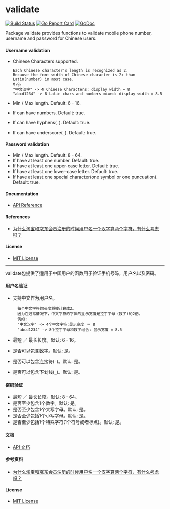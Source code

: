 # validate

[![Build Status](https://travis-ci.org/northbright/validate.svg?branch=master)](https://travis-ci.org/northbright/validate)
[![Go Report Card](https://goreportcard.com/badge/github.com/northbright/validate)](https://goreportcard.com/report/github.com/northbright/validate)
[![GoDoc](https://godoc.org/github.com/northbright/validate?status.svg)](https://godoc.org/github.com/northbright/validate)

Package validate provides functions to validate mobile phone number, username and password for Chinese users.

#### Username validation
  * Chinese Characters supported.
  
        Each Chinese character's length is recognized as 2.
        Because the font width of Chinese character is 2x than Latin(number) in most case.
        e.g.
        "中文汉字" -> 4 Chinese Characters: display width = 8
        "abcd1234" -> 8 Latin chars and numbers mixed: display width = 8.5      
  * Min / Max length. Default: 6 - 16.
  * If can have numbers. Default: true.
  * If can have hyphens(`-`). Default: true.
  * If can have underscore(`_`). Default: true.

#### Password validation
  * Min / Max length. Default: 8 - 64.
  * If have at least one number. Default: true.
  * If have at least one upper-case letter. Default: true.
  * If have at least one lower-case letter. Default: true.
  * If have at least one special character(one symbol or one puncuation). Default: true.

#### Documentation
* [API Reference](http://godoc.org/github.com/northbright/validate)

#### References
* [为什么淘宝和京东会员注册的时候用户名一个汉字算两个字符，有什么考虑吗？](https://www.zhihu.com/question/22295828/answer/82576462)

#### License
* [MIT License](LICENSE)

-------------------------

validate包提供了适用于中国用户的函数用于验证手机号码，用户名以及密码。

#### 用户名验证
  * 支持中文作为用户名。
      
          每个中文字符的长度将被计算成2。
          因为在通常情况下，中文字符的字体的显示宽度是拉丁字母（数字)的2倍。
          例如：
          "中文汉字" -> 4个中文字符:显示宽度 ＝ 8
          "abcd1234" -> 8个拉丁字母和数字组合: 显示宽度 = 8.5
  * 最短 ／ 最长长度。默认: 6 - 16。
  * 是否可以包含数字。默认: 是。
  * 是否可以包含连接符(`-`)。默认: 是。
  * 是否可以包含下划线(`_`)。默认: 是。

#### 密码验证
  * 最短 ／ 最长长度。默认: 8 - 64。
  * 是否至少包含1个数字。默认: 是。
  * 是否至少包含1个大写字母。默认: 是。
  * 是否至少包括1个小写字母。默认: 是。
  * 是否至少包括1个特殊字符(1个符号或者标点)。默认: 是。

#### 文档
* [API 文档](http://godoc.org/github.com/northbright/validate)

#### 参考资料
* [为什么淘宝和京东会员注册的时候用户名一个汉字算两个字符，有什么考虑吗？](https://www.zhihu.com/question/22295828/answer/82576462)

#### License
* [MIT License](LICENSE)
